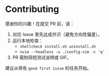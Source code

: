 # Contributing

感谢你的兴趣！在提交 PR 前，请：
1. 对应 Issue 里先达成共识（避免方向性偏差）。
2. 运行本地检查：
   - `shellcheck install.sh uninstall.sh`
   - `nvim --headless -u ./config.vim -c 'q'`
3. PR 需附简短测试说明或 GIF。

建议从带有 `good first issue` 的任务开始。
